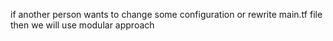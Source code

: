 if another person wants to change some configuration or rewrite main.tf file then we will use modular approach
